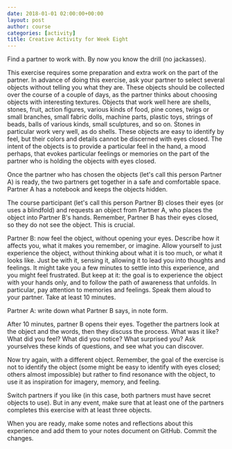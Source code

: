```yaml
---
date: 2018-01-01 02:00:00+00:00
layout: post
author: course
categories: [activity]
title: Creative Activity for Week Eight
---
```


Find a partner to work with. By now you know the drill (no jackasses).

This exercise requires some preparation and extra work on the part of the partner. In advance of doing this exercise, ask your partner to select several objects without telling you what they are. These objects should be collected over the course of a couple of days, as the partner thinks about choosing objects with interesting textures. Objects that work well here are shells, stones, fruit, action figures, various kinds of food, pine cones, twigs or small branches, small fabric dolls, machine parts, plastic toys, strings of beads, balls of various kinds, small sculptures, and so on. Stones in particular work very well, as do shells. These objects are easy to identify by feel, but their colors and details cannot be discerned with eyes closed. The intent of the objects is to provide a particular feel in the hand, a mood perhaps, that evokes particular feelings or memories on the part of the partner who is holding the objects with eyes closed.

Once the partner who has chosen the objects (let's call this person Partner A) is ready, the two partners get together in a safe and comfortable space. Partner A has a notebook and keeps the objects hidden.

The course participant (let's call this person Partner B) closes their eyes (or uses a blindfold) and requests an object from Partner A, who places the object into Partner B's hands. Remember, Partner B has their eyes closed, so they do not see the object. This is crucial.

Partner B: now feel the object, without opening your eyes. Describe how it affects you, what it makes you remember, or imagine. Allow yourself to just experience the object, without thinking about what it is too much, or what it looks like. Just be with it, sensing it, allowing it to lead you into thoughts and feelings. It might take you a few minutes to settle into this experience, and you might feel frustrated. But keep at it: the goal is to experience the object with your hands only, and to follow the path of awareness that unfolds. In particular, pay attention to memories and feelings. Speak them aloud to your partner. Take at least 10 minutes.

Partner A: write down what Partner B says, in note form.

After 10 minutes, partner B opens their eyes. Together the partners look at the object and the words, then they discuss the process. What was it like? What did you feel? What did you notice? What surprised you? Ask yourselves these kinds of questions, and see what you can discover.

Now try again, with a different object. Remember, the goal of the exercise is not to identify the object (some might be easy to identify with eyes closed; others almost impossible) but rather to find resonance with the object, to use it as inspiration for imagery, memory, and feeling.

Switch partners if you like (in this case, both partners must have secret objects to use). But in any event, make sure that at least one of the partners completes this exercise with at least three objects.

When you are ready, make some notes and reflections about this experience and add them to your notes document on GitHub. Commit the changes.
